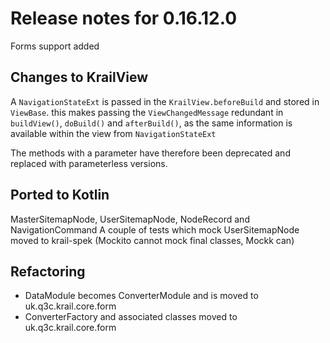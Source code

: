 # Release notes for 0.16.12.0

Forms support added

## Changes to KrailView

A ``NavigationStateExt`` is passed in the ``KrailView.beforeBuild`` and stored in ``ViewBase``.  this makes passing the ``ViewChangedMessage`` redundant in ``buildView()``, ``doBuild()`` and ``afterBuild()``, as the same information is available within the view from ``NavigationStateExt``

The methods with a parameter have therefore been deprecated and replaced with parameterless versions. 


## Ported to Kotlin

MasterSitemapNode, UserSitemapNode, NodeRecord and NavigationCommand
A couple of tests which mock UserSitemapNode moved to krail-spek (Mockito cannot mock final classes, Mockk can)

## Refactoring

- DataModule becomes ConverterModule and is moved to uk.q3c.krail.core.form
- ConverterFactory and associated classes moved to uk.q3c.krail.core.form

